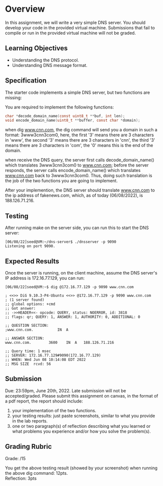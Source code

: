 # Overview

In this assignment, we will write a very simple DNS server. You should develop your code in the provided virtual machine. Submissions that fail to compile or run in the provided virtual machine will not be graded.

## Learning Objectives

- Understanding the DNS protocol.
- Understanding DNS message format.

## Specification

The starter code implements a simple DNS server, but two functions are missing:

You are required to implement the following functions:

```c
char *decode_domain_name(const uint8_t **buf, int len);
void encode_domain_name(uint8_t **buffer, const char *domain);
```

when dig www.cnn.com, the dig command will send you a domain in such a format: 3www3cnn3com0, here, the first '3' means there are 3 characters in 'www', the second '3' means there are 3 characters in 'cnn', the third '3' means there are 3 characters in 'com', the '0' means this is the end of the domain.

when receive the DNS query, the server first calls decode_domain_name() which translates 3www3cnn3com0 to www.cnn.com; before the server responds, the server calls encode_domain_name() which translates www.cnn.com back to 3www3cnn3com0. Thus, doing such translation is the job of the two functions you are going to implement.

After your implemention, the DNS server should translate www.cnn.com to the ip address of fakenews.com, which, as of today (06/08/2022), is 188.126.71.216.

## Testing 

After running make on the server side, you can run this to start the DNS server:

```console
[06/08/22]seed@VM:~/dns-server$ ./dnsserver -p 9090
Listening on port 9090.
```

## Expected Results

Once the server is running, on the client machine, assume the DNS server's IP address is 172.16.77.129, you can run:

```console
[06/08/22]seed@VM:~$ dig @172.16.77.129 -p 9090 www.cnn.com

; <<>> DiG 9.10.3-P4-Ubuntu <<>> @172.16.77.129 -p 9090 www.cnn.com
; (1 server found)
;; global options: +cmd
;; Got answer:
;; ->>HEADER<<- opcode: QUERY, status: NOERROR, id: 3818
;; flags: qr; QUERY: 1, ANSWER: 1, AUTHORITY: 0, ADDITIONAL: 0

;; QUESTION SECTION:
;www.cnn.com.			IN	A

;; ANSWER SECTION:
www.cnn.com.		3600	IN	A	188.126.71.216

;; Query time: 1 msec
;; SERVER: 172.16.77.129#9090(172.16.77.129)
;; WHEN: Wed Jun 08 10:14:08 EDT 2022
;; MSG SIZE  rcvd: 56
```

## Submission

Due: 23:59pm, June 20th, 2022. Late submission will not be accepted/graded. Please submit this assignment on canvas, in the format of a pdf report, the report should include:

1. your implementation of the two functions.
2. your testing results: just paste screenshots, similar to what you provide in the lab reports.
3. one or two paragraph(s) of reflection describing what you learned or what problems you experience and/or how you solve the problem(s).


## Grading Rubric
Grade: /15

You get the above testing result (showed by your screenshot) when running the above dig command: 12pts.  
Reflection: 3pts
